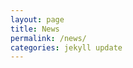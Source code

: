 ```yaml
---
layout: page
title: News
permalink: /news/
categories: jekyll update
---
```


<!-- {% for newsitem in site.news %}
{% capture thecycle %}{% cycle 'left', 'right' %}{% endcapture %}

{% if newsitem.imageid %}
{% capture imageurl %}http://res.cloudinary.com/{{site.cloudinary_id}}/image/upload/{{newsitem.thumbnail_options}}/{{newsitem.imageid}}{% endcapture %}
{% elsif newsitem.imageurl %}
{% capture imageurl %}{{newsitem.imageurl}}{% endcapture %}
{% endif %}

  <article class="card card-block" style="clear: both;">
    <h4 style="text-align: {% cycle 'headingcycle': 'right', 'left' %};">
        <a href="{{ newsitem.url | prepend: site.baseurl }}">{{ newsitem.title }}</a>
    </h4>
    <img src="{{ imageurl }}" style="margin: 15px; float: {% cycle 'imagecycle': 'left', 'right' %};" />
    <div>

      {{ newsitem.content }}
    </div>

    <div style="clear: both;"></div>

  </article>

{% endfor %} -->
